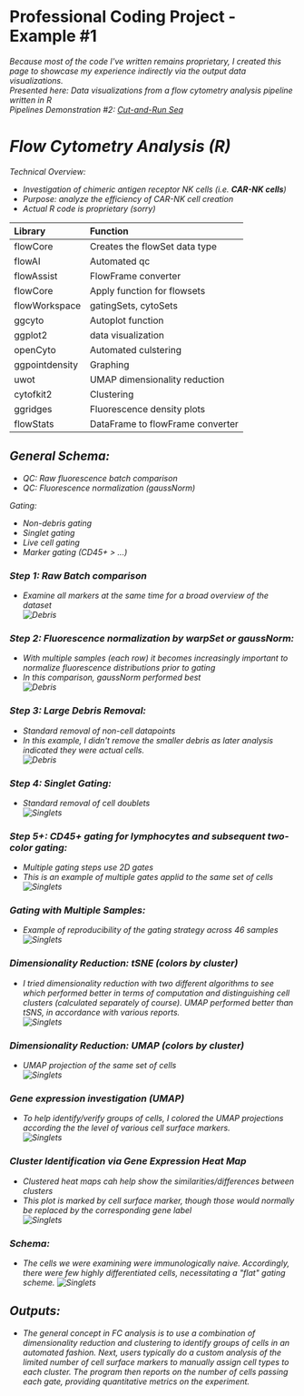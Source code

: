 # Professional Coding Project - Example #1
<i>Because most of the code I've written remains proprietary, I created this page to showcase my experience indirectly via the output data visualizations.<br>
<i>Presented here: Data visualizations from a flow cytometry analysis pipeline written in R</i><br>
<i>Pipelines Demonstration #2: [Cut-and-Run Seq](https://github.com/The1stMartian/Cut-And-Run-Seq-Demo)</i>

# Flow Cytometry Analysis (R)
Technical Overview:
- Investigation of chimeric antigen receptor NK cells (i.e. <b>CAR-NK cells</b>)
- Purpose: analyze the efficiency of CAR-NK cell creation
- Actual R code is proprietary (sorry)

| Library | Function |
| :------- | :------ | 
|flowCore | Creates the flowSet data type|
|flowAI|Automated qc|
| flowAssist | FlowFrame converter|
| flowCore | Apply function for flowsets|
| flowWorkspace | gatingSets, cytoSets |
| ggcyto | Autoplot function|
| ggplot2 | data visualization |
| openCyto | Automated culstering|
| ggpointdensity | Graphing|
| uwot | UMAP dimensionality reduction|
| cytofkit2 | Clustering|
| ggridges | Fluorescence density plots|
| flowStats | DataFrame to flowFrame converter|

## General Schema:
- QC: Raw fluorescence batch comparison
- QC: Fluorescence normalization (gaussNorm)

Gating:
- Non-debris gating
- Singlet gating
- Live cell gating 
- Marker gating (CD45+ > ...)

### Step 1: Raw Batch comparison 
- Examine all markers at the same time for a broad overview of the dataset<br>
![Debris](./fc/batch.jpg)

### Step 2: Fluorescence normalization by warpSet or gaussNorm:
- With multiple samples (each row) it becomes increasingly important to normalize fluorescence distributions prior to gating<br>
- In this comparison, gaussNorm performed best<br>
![Debris](./fc/normComp.jpg)

### Step 3: Large Debris Removal:
- Standard removal of non-cell datapoints<br>
- In this example, I didn't remove the smaller debris as later analysis indicated they were actual cells.<br>
![Debris](./fc/debris.jpg)

### Step 4: Singlet Gating:
- Standard removal of cell doublets<br>
![Singlets](./fc/singlets.jpg)

### Step 5+: CD45+ gating for lymphocytes and subsequent two-color gating:
- Multiple gating steps use 2D gates<br>
- This is an example of multiple gates applid to the same set of cells<br>
![Singlets](./fc/gating.jpg)

### Gating with Multiple Samples:
- Example of reproducibility of the gating strategy across 46 samples<br>
![Singlets](./fc/manySamples.jpg)

### Dimensionality Reduction: tSNE (colors by cluster)
- I tried dimensionality reduction with two different algorithms to see which performed better in terms of computation and distinguishing cell clusters (calculated separately of course). UMAP performed better than tSNS, in accordance with various reports.<br> 
![Singlets](./fc/tsne.png)

### Dimensionality Reduction: UMAP (colors by cluster)
- UMAP projection of the same set of cells<br>
![Singlets](./fc/umap.png)

### Gene expression investigation (UMAP)
- To help identify/verify groups of cells, I colored the UMAP projections according the the level of various cell surface markers.<br> 
![Singlets](./fc/UMAP_grid.png)

### Cluster Identification via Gene Expression Heat Map
- Clustered heat maps cah help show the similarities/differences between clusters<br>
- This plot is marked by cell surface marker, though those would normally be replaced by the corresponding gene label<br>
![Singlets](./fc/clusterTree.jpg)

### Schema:
- The cells we were examining were immunologically naive. Accordingly, there were few highly differentiated cells, necessitating a "flat" gating scheme. 
![Singlets](./fc/schema.jpg)

## Outputs:
- The general concept in FC analysis is to use a combination of dimensionality reduction and clustering to identify groups of cells in an automated fashion. Next, users typically do a custom analysis of the limited number of cell surface markers to manually assign cell types to each cluster. The program then reports on the number of cells passing each gate, providing quantitative metrics on the experiment.